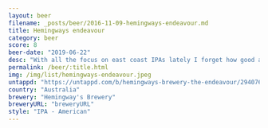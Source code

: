 ```yaml
---
layout: beer
filename: _posts/beer/2016-11-09-hemingways-endeavour.md
title: Hemingways endeavour
category: beer
score: 8
beer-date: "2019-06-22"
desc: "With all the focus on east coast IPAs lately I forget how good a west coast IPA can be. Not too much dank pine in the hops nor too bitter with a strong floral aroma. Surprisingly easy to drink"
permalink: /beer/:title.html
img: /img/list/hemingways-endeavour.jpeg
untappd: "https://untappd.com/b/hemingways-brewery-the-endeavour/2940764"
country: "Australia"
brewery: "Hemingway's Brewery"
breweryURL: "breweryURL"
style: "IPA - American"
---
```

